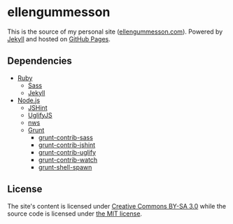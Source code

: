 # ellengummesson

This is the source of my personal site ([ellengummesson.com](http://ellengummesson.com)). Powered by [Jekyll](http://jekyllrb.com/) and hosted on [GitHub Pages](http://pages.github.com/).

## Dependencies

- [Ruby](http://www.ruby-lang.org/)
    - [Sass](http://sass-lang.com/)
    - [Jekyll](http://www.jekyllrb.com/)
- [Node.js](http://nodejs.org/)
    - [JSHint](https://npmjs.org/package/jshint)
    - [UglifyJS](https://npmjs.org/package/uglify-js)
    - [nws](https://npmjs.org/package/nws)
    - [Grunt](http://gruntjs.com/)
        - [grunt-contrib-sass](https://npmjs.org/package/grunt-contrib-sass)
        - [grunt-contrib-jshint](https://npmjs.org/package/grunt-contrib-jshiny)
        - [grunt-contrib-uglify](https://npmjs.org/package/grunt-contrib-uglify)
        - [grunt-contrib-watch](https://npmjs.org/package/grunt-contrib-watch)
        - [grunt-shell-spawn](https://npmjs.org/package/grunt-shell-spawn)

## License

The site's content is licensed under [Creative Commons BY-SA 3.0](http://creativecommons.org/licenses/by-sa/3.0/) while the source code is licensed under [the MIT license](http://opensource.org/licenses/MIT).
